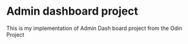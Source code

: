# Admin dashboard project
 This is my implementation of Admin Dash board project from the Odin Project
